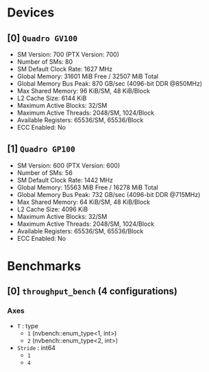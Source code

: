 # Devices

## [0] `Quadro GV100`
* SM Version: 700 (PTX Version: 700)
* Number of SMs: 80
* SM Default Clock Rate: 1627 MHz
* Global Memory: 31601 MiB Free / 32507 MiB Total
* Global Memory Bus Peak: 870 GB/sec (4096-bit DDR @850MHz)
* Max Shared Memory: 96 KiB/SM, 48 KiB/Block
* L2 Cache Size: 6144 KiB
* Maximum Active Blocks: 32/SM
* Maximum Active Threads: 2048/SM, 1024/Block
* Available Registers: 65536/SM, 65536/Block
* ECC Enabled: No

## [1] `Quadro GP100`
* SM Version: 600 (PTX Version: 600)
* Number of SMs: 56
* SM Default Clock Rate: 1442 MHz
* Global Memory: 15563 MiB Free / 16278 MiB Total
* Global Memory Bus Peak: 732 GB/sec (4096-bit DDR @715MHz)
* Max Shared Memory: 64 KiB/SM, 48 KiB/Block
* L2 Cache Size: 4096 KiB
* Maximum Active Blocks: 32/SM
* Maximum Active Threads: 2048/SM, 1024/Block
* Available Registers: 65536/SM, 65536/Block
* ECC Enabled: No

# Benchmarks

## [0] `throughput_bench` (4 configurations)

### Axes

* `T` : type
  * `1` (nvbench::enum_type<1, int>)
  * `2` (nvbench::enum_type<2, int>)
* `Stride` : int64
  * `1`
  * `4`


